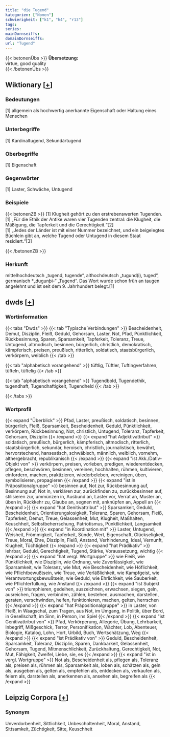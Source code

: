 ```yaml
---
title: "die Tugend"
kategorien: ["Nomen"]
schwierigkeit: ["k1", "h4", "r13"]
tags:
series:
mainDornseiffs:
domainDornseiffs:
url: "Tugend"
---
```


{{< betonenÜbs >}}
**Übersetzung:**  
virtue, good quality  
{{< /betonenÜbs >}}

## Wiktionary [[+](https://de.wiktionary.org/wiki/Tugend)]

### Bedeutungen
[1] allgemein als hochwertig anerkannte Eigenschaft oder Haltung eines Menschen  

### Unterbegriffe
[1] Kardinaltugend, Sekundärtugend  

### Oberbegriffe
[1] Eigenschaft  

### Gegenwörter
[1] Laster, Schwäche, Untugend  

### Beispiele
{{< betonenZB >}}
[1] Klugheit gehört zu den erstrebenswerten Tugenden.  
[1] „Für die Ethik der Antike waren vier Tugenden zentral: die Klugheit, die Mäßigung, die Tapferkeit und die Gerechtigkeit.“[2]  
[1] „Jedes der Länder ist mit einer Nummer bezeichnet, und ein beigelegtes Büchlein gibt an, welche Tugend oder Untugend in diesem Staat residiert.“[3]  

{{< /betonenZB >}}
### Herkunft
mittelhochdeutsch „tugend, tugende“, althochdeutsch „tugund(i), tuged“, germanisch *„dugunþi-“ „Tugend“. Das Wort wurde schon früh an taugen angelehnt und ist seit dem 9. Jahrhundert belegt.[1]  



## dwds [[+](https://www.dwds.de/wb/Tugend)]

### Wortinformation
{{< tabs "Dwds" >}}
{{< tab "Typische Verbindungen" >}}
Bescheidenheit, Demut, Disziplin, Fleiß, Geduld, Gehorsam, Laster, Not, Pfad, Pünktlichkeit, Rückbesinnung, Sparen, Sparsamkeit, Tapferkeit, Toleranz, Treue, Untugend, altmodisch, besinnen, bürgerlich, christlich, demokratisch, kämpferisch, preisen, preußisch, ritterlich, soldatisch, staatsbürgerlich, verkörpern, weiblich
{{< /tab >}}

{{< tab "alphabetisch vorangehend" >}}
tüftlig, Tüftler, Tuftingverfahren, tüfteln, tüftelig
{{< /tab >}}

{{< tab "alphabetisch vorangehend" >}}
Tugendbold, Tugendethik, tugendhaft, Tugendhaftigkeit, Tugendheld
{{< /tab >}}

{{< /tabs >}}

### Wortprofil
{{< expand "Überblick" >}} Pfad, Laster, preußisch, soldatisch, besinnen, bürgerlich, Fleiß, Sparsamkeit, Bescheidenheit, Geduld, Pünktlichkeit, verkörpern, Rückbesinnung, Not, christlich, Untugend, Toleranz, Tapferkeit, Gehorsam, Disziplin {{< /expand >}}
{{< expand "hat Adjektivattribut" >}} soldatisch, preußisch, bürgerlich, kämpferisch, altmodisch, ritterlich, staatsbürgerlich, sekundär, heroisch, christlich, journalistisch, bewährt, hervorstechend, hanseatisch, schwäbisch, männlich, weiblich, vornehm, althergebracht, republikanisch {{< /expand >}}
{{< expand "ist Akk./Dativ-Objekt von" >}} verkörpern, preisen, vorleben, predigen, wiederentdecken, pflegen, beschwören, besinnen, vereinen, hochhalten, rühmen, kultivieren, einfordern, machen, praktizieren, wiederbeleben, vereinigen, üben, symbolisieren, propagieren {{< /expand >}}
{{< expand "ist in Präpositionalgruppe" >}} besinnen auf, Not zur, Rückbesinnung auf, Besinnung auf, Not in, verklären zur, zurückfinden zu, zurückbesinnen auf, stilisieren zur, ummünzen in, Ausbund an, Laster vor, Verrat an, Muster an, üben in, Rückkehr zu, Glaube an, segnen mit, anknüpfen an, Appell an {{< /expand >}}
{{< expand "hat Genitivattribut" >}} Sparsamkeit, Geduld, Bescheidenheit, Orientierungslosigkeit, Toleranz, Sparen, Gehorsam, Fleiß, Tapferkeit, Demut, Treue, Gelassenheit, Mut, Klugheit, Maßhalten, Keuschheit, Selbstbeherrschung, Patriotismus, Pünktlichkeit, Langsamkeit {{< /expand >}}
{{< expand "in Koordination mit" >}} Laster, Untugend, Weisheit, Frömmigkeit, Tapferkeit, Sünde, Wert, Eigenschaft, Glückseligkeit, Treue, Moral, Ehre, Disziplin, Fleiß, Anstand, Verhinderung, Ideal, Vernunft, Klugheit, Tüchtigkeit {{< /expand >}}
{{< expand "hat Prädikativ" >}} lehrbar, Geduld, Gerechtigkeit, Tugend, Stärke, Voraussetzung, wichtig {{< /expand >}}
{{< expand "hat vergl. Wortgruppe" >}} wie Fleiß, wie Pünktlichkeit, wie Disziplin, wie Ordnung, wie Zuverlässigkeit, wie Sparsamkeit, wie Toleranz, wie Mut, wie Bescheidenheit, wie Höflichkeit, wie Pflichtbewußtsein, wie Treue, wie Verläßlichkeit, wie Kampfgeist, wie Verantwortungsbewußtsein, wie Geduld, wie Ehrlichkeit, wie Sauberkeit, wie Pflichterfüllung, wie Anstand {{< /expand >}}
{{< expand "ist Subjekt von" >}} triumphieren, gedeihen, auszeichnen, erwachsen, siegen, geln, ausreichen, fragen, verbinden, zählen, bestehen, ausmachen, darstellen, geraten, verschwinden, helfen, funktionieren, machen, gelten, herrschen {{< /expand >}}
{{< expand "hat Präpositionalgruppe" >}} in Laster, von Fleiß, in Waagschal, zum Tragen, aus Not, im Umgang, in Politik, über Bord, in Gesellschaft, im Sinn, in Person, ins Spiel {{< /expand >}}
{{< expand "ist Genitivattribut von" >}} Pfad, Verkörperung, Allegorie, Übung, Lehrbarkeit, Inbegriff, Mißgeschick, Terror, Personifikation, Wächter, Lob, Abenteuer, Biologie, Katalog, Lohn, Hort, Urbild, Buch, Wertschätzung, Weg {{< /expand >}}
{{< expand "ist Prädikativ von" >}} Geduld, Bescheidenheit, Sparsamkeit, Toleranz, Disziplin, Sparen, Dankbarkeit, Gelassenheit, Gehorsam, Tugend, Mitmenschlichkeit, Zurückhaltung, Gerechtigkeit, Not, Mut, Fähigkeit, Zweifel, Liebe, sie, es {{< /expand >}}
{{< expand "ist in vergl. Wortgruppe" >}} Not als, Bescheidenheit als, pflegen als, Toleranz als, preisen als, rühmen als, Sparsamkeit als, loben als, schätzen als, geln als, ausgeben als, gelten als, empfehlen als, entdecken als, verkaufen als, feiern als, darstellen als, anerkennen als, ansehen als, begreifen als {{< /expand >}}

## Leipzig Corpora [[+](https://corpora.uni-leipzig.de/en/res?word=Tugend&corpusId=deu_newscrawl-public_2018)]


### Synonym
Unverdorbenheit, Sittlichkeit, Unbescholtenheit, Moral, Anstand, Sittsamkeit, Züchtigkeit, Sitte, Keuschheit

